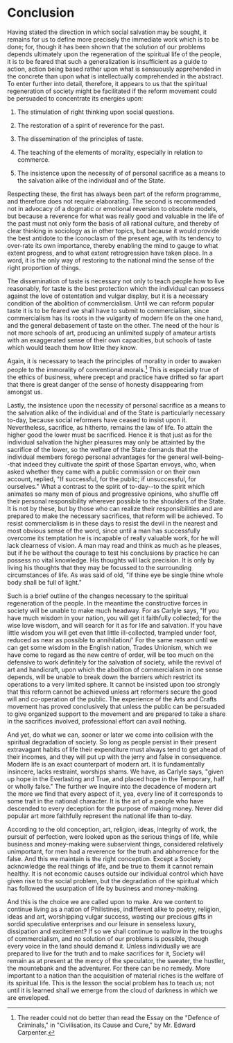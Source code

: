 # Conclusion

Having stated the direction in which social salvation may be sought, it remains for us to define more precisely the immediate work which is to be done; for, though it has been shown that the solution of our problems depends ultimately upon the regeneration of the spiritual life of the people, it is to be feared that such a generalization is insufficient as a guide to action, action being based rather upon what is sensuously apprehended in the concrete than upon what is intellectually comprehended in the abstract. To enter further into detail, therefore, it appears to us that the spiritual regeneration of society might be facilitated if the reform movement could be persuaded to concentrate its energies upon:

1. The stimulation of right thinking upon social questions.

2. The restoration of a spirit of reverence for the past.

3. The dissemination of the principles of taste.

4. The teaching of the elements of morality, especially in relation to commerce.

5. The insistence upon the necessity of of personal sacrifice as a means to the salvation alike of the individual and of the State.

Respecting these, the first has always been part of the reform programme, and therefore does not require elaborating. The second is recommended not in advocacy of a dogmatic or emotional reversion to obsolete models, but because a reverence for what was really good and valuable in the life of the past must not only form the basis of all rational culture, and thereby of clear thinking in sociology as in other topics, but because it would provide the best antidote to the iconoclasm of the present age, with its tendency to over-rate its own importance, thereby enabling the mind to gauge to what extent progress, and to what extent retrogression have taken place. In a word, it is the only way of restoring to the national mind the sense of the right proportion of things.

The dissemination of taste is necessary not only to teach people how to live reasonably, for taste is the best protection which the individual can possess against the love of ostentation and vulgar display, but it is a necessary condition of the abolition of commercialism. Until we can reform popular taste it is to be feared we shall have to submit to commercialism, since commercialism has its roots in the vulgarity of modern life on the one hand, and the general debasement of taste on the other. The need of the hour is not more schools of art, producing an unlimited supply of amateur artists with an exaggerated sense of their own capacities, but schools of taste which would teach them how little they know.

Again, it is necessary to teach the principles of morality in order to awaken people to the immorality of conventional morals.[^1] This is especially true of the ethics of business, where precept and practice have drifted so far apart that there is great danger of the sense of honesty disappearing from amongst us.

[^1]: The reader could not do better than read the Essay on the "Defence of Criminals," in "Civilisation, its Cause and Cure," by Mr. Edward Carpenter.

Lastly, the insistence upon the necessity of personal sacrifice as a means to the salvation alike of the individual and of the State is particularly necessary to-day, because social reformers have ceased to insist upon it. Nevertheless, sacrifice, as hitherto, remains the law of life. To attain the higher good the lower must be sacrificed. Hence it is that just as for the individual salvation the higher pleasures may only be attainted by the sacrifice of the lower, so the welfare of the State demands that the individual members forego personal advantages for the general well-being--that indeed they cultivate the spirit of those Spartan envoys, who, when asked whether they came with a public commission or on their own account, replied, "If successful, for the public; if unsuccessful, for ourselves." What a contrast to the spirit of to-day--to the spirit which animates so many men of pious and progressive opinions, who shuffle off their personal responsibility wherever possible to the shoulders of the State. It is not by these, but by those who can realize their responsibilities and are prepared to make the necessary sacrifices, that reform will be achieved. To resist commercialism is in these days to resist the devil in the nearest and most obvious sense of the word, since until a man has successfully overcome its temptation he is incapable of really valuable work, for he will lack clearness of vision. A man may read and think as much as he pleases, but if he be without the courage to test his conclusions by practice he can possess no vital knowledge. His thoughts will lack precision. It is only by living his thoughts that they may be focussed to the surrounding circumstances of life. As was said of old, "If thine eye be single thine whole body shall be full of light."

Such is a brief outline of the changes necessary to the spiritual regeneration of the people. In the meantime the constructive forces in society will be unable to make much headway. For as Carlyle says, "If you have much wisdom in your nation, you will get it faithfully collected; for the wise love wisdom, and will search for it as for life and salvation. If you have little wisdom you will get even that little ill-collected, trampled under foot, reduced as near as possible to annihilation/' For the same reason until we can get some wisdom in the English nation, Trades Unionism, which we have come to regard as the new centre of order, will be too much on the defensive to work definitely for the salvation of society, while the revival of art and handicraft, upon which the abolition of commercialism in one sense depends, will be unable to break down the barriers which restrict its operations to a very limited sphere. It cannot be insisted upon too strongly that this reform cannot be achieved unless art reformers secure the good will and co-operation of the public. The experience of the Arts and Crafts movement has proved conclusively that unless the public can be persuaded to give organized support to the movement and are prepared to take a share in the sacrifices involved, professional effort can avail nothing.

And yet, do what we can, sooner or later we come into collision with the spiritual degradation of society. So long as people persist in their present extravagant habits of life their expenditure must always tend to get ahead of their incomes, and they will put up with the jerry and false in consequence. Modern life is an exact counterpart of modern art. It is fundamentally insincere, lacks restraint, worships shams. We have, as Carlyle says, "given up hope in the Everlasting and True, and placed hope in the Temporary, half or wholly false." The further we inquire into the decadence of modern art the more we find that every aspect of it, yea, every line of it corresponds to some trait in the national character. It is the art of a people who have descended to every deception for the purpose of making money. Never did popular art more faithfully represent the national life than to-day.

According to the old conception, art, religion, ideas, integrity of work, the pursuit of perfection, were looked upon as the serious things of life, while business and money-making were subservient things, considered relatively unimportant, for men had a reverence for the truth and abhorrence for the false. And this we maintain is the right conception. Except a Society acknowledge the real things of life, and be true to them it cannot remain healthy. It is not economic causes outside our individual control which have given rise to the social problem, but the degradation of the spiritual which has followed the usurpation of life by business and money-making.

And this is the choice we are called upon to make. Are we content to continue living as a nation of Philistines, indifferent alike to poetry, religion, ideas and art, worshipping vulgar success, wasting our precious gifts in sordid speculative enterprises and our leisure in senseless luxury, dissipation and excitement? If so we shall continue to wallow in the troughs of commercialism, and no solution of our problems is possible, though every voice in the land should demand it. Unless individually we are prepared to live for the truth and to make sacrifices for it, Society will remain as at present at the mercy of the speculator, the sweater, the hustler, the mountebank and the adventurer. For there can be no remedy. More important to a nation than the acquisition of material riches is the welfare of its spiritual life. This is the lesson the social problem has to teach us; not until it is learned shall we emerge from the cloud of darkness in which we are enveloped.
